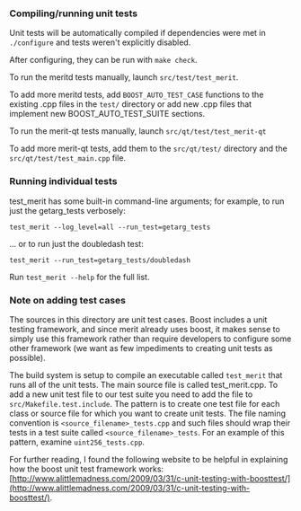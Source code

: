 ### Compiling/running unit tests

Unit tests will be automatically compiled if dependencies were met in `./configure`
and tests weren't explicitly disabled.

After configuring, they can be run with `make check`.

To run the meritd tests manually, launch `src/test/test_merit`.

To add more meritd tests, add `BOOST_AUTO_TEST_CASE` functions to the existing
.cpp files in the `test/` directory or add new .cpp files that
implement new BOOST_AUTO_TEST_SUITE sections.

To run the merit-qt tests manually, launch `src/qt/test/test_merit-qt`

To add more merit-qt tests, add them to the `src/qt/test/` directory and
the `src/qt/test/test_main.cpp` file.

### Running individual tests

test_merit has some built-in command-line arguments; for
example, to run just the getarg_tests verbosely:

    test_merit --log_level=all --run_test=getarg_tests

... or to run just the doubledash test:

    test_merit --run_test=getarg_tests/doubledash

Run `test_merit --help` for the full list.

### Note on adding test cases

The sources in this directory are unit test cases.  Boost includes a
unit testing framework, and since merit already uses boost, it makes
sense to simply use this framework rather than require developers to
configure some other framework (we want as few impediments to creating
unit tests as possible).

The build system is setup to compile an executable called `test_merit`
that runs all of the unit tests.  The main source file is called
test_merit.cpp. To add a new unit test file to our test suite you need 
to add the file to `src/Makefile.test.include`. The pattern is to create 
one test file for each class or source file for which you want to create 
unit tests.  The file naming convention is `<source_filename>_tests.cpp` 
and such files should wrap their tests in a test suite 
called `<source_filename>_tests`. For an example of this pattern, 
examine `uint256_tests.cpp`.

For further reading, I found the following website to be helpful in
explaining how the boost unit test framework works:
[http://www.alittlemadness.com/2009/03/31/c-unit-testing-with-boosttest/](http://www.alittlemadness.com/2009/03/31/c-unit-testing-with-boosttest/).
